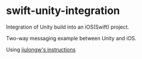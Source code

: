 # swift-unity-integration

Integration of Unity build into an iOS(Swift) project.

Two-way messaging example between Unity and iOS.

Using [jiulongw's instructions](https://github.com/jiulongw/swift-unity/tree/master/demo/unity)
